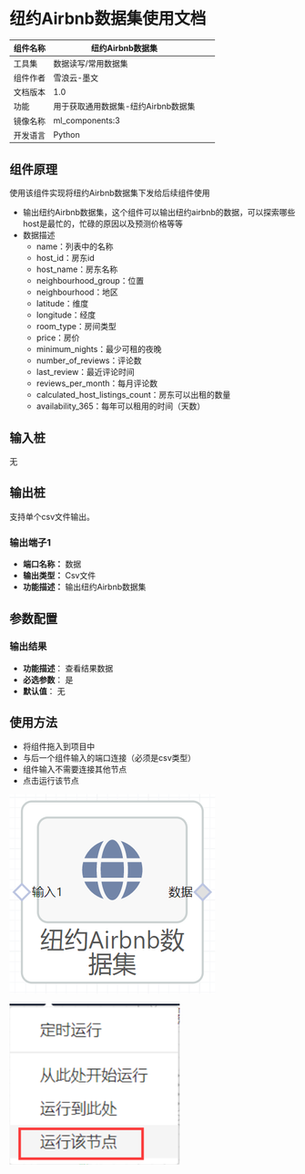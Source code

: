 # 纽约Airbnb数据集使用文档
| 组件名称 |纽约Airbnb数据集 |  |  |
| --- | --- | --- | --- |
| 工具集 | 数据读写/常用数据集 |  |  |
| 组件作者 | 雪浪云-墨文 |  |  |
| 文档版本 | 1.0 |  |  |
| 功能 | 用于获取通用数据集-纽约Airbnb数据集 |  |  |
| 镜像名称 | ml_components:3 |  |  |
| 开发语言 | Python |  |  |

## 组件原理
使用该组件实现将纽约Airbnb数据集下发给后续组件使用


- 输出纽约Airbnb数据集，这个组件可以输出纽约airbnb的数据，可以探索哪些host是最忙的，忙碌的原因以及预测价格等等
- 数据描述
    -  name：列表中的名称
    - host_id：房东id
    - host_name：房东名称
    - neighbourhood_group：位置
    - neighbourhood：地区
    - latitude：维度
    - longitude：经度
    - room_type：房间类型
    - price：房价
    - minimum_nights：最少可租的夜晚
    - number_of_reviews：评论数
    - last_review：最近评论时间
    - reviews_per_month：每月评论数
    - calculated_host_listings_count：房东可以出租的数量
    - availability_365：每年可以租用的时间（天数）

## 输入桩
无

## 输出桩
支持单个csv文件输出。
### 输出端子1

- **端口名称：** 数据
- **输出类型：** Csv文件
- **功能描述：** 输出纽约Airbnb数据集

## 参数配置
### 输出结果

- **功能描述**： 查看结果数据
- **必选参数**： 是
- **默认值**： 无

## 使用方法
- 将组件拖入到项目中
- 与后一个组件输入的端口连接（必须是csv类型）
- 组件输入不需要连接其他节点
- 点击运行该节点

![](./img/纽约Airbnb数据集.png)

![](./img/1568086602280-f3f7a128-867e-458b-b13a-917dc628f8ac.png)
